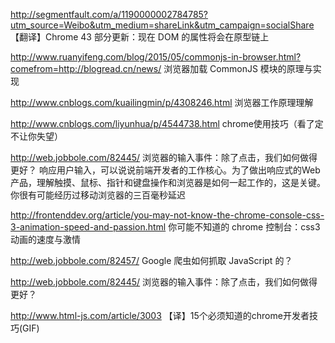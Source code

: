 http://segmentfault.com/a/1190000002784785?utm_source=Weibo&utm_medium=shareLink&utm_campaign=socialShare
【翻译】Chrome 43 部分更新：现在 DOM 的属性将会在原型链上

http://www.ruanyifeng.com/blog/2015/05/commonjs-in-browser.html?comefrom=http://blogread.cn/news/
浏览器加载 CommonJS 模块的原理与实现

http://www.cnblogs.com/kuailingmin/p/4308246.html
浏览器工作原理理解

http://www.cnblogs.com/liyunhua/p/4544738.html
chrome使用技巧（看了定不让你失望）

http://web.jobbole.com/82445/
浏览器的输入事件：除了点击，我们如何做得更好？
响应用户输入，可以说说前端开发者的工作核心。为了做出响应式的Web产品，理解触摸、鼠标、指针和键盘操作和浏览器是如何一起工作的，这是关键。你很有可能经历过移动浏览器的三百毫秒延迟

http://frontenddev.org/article/you-may-not-know-the-chrome-console-css-3-animation-speed-and-passion.html
你可能不知道的 chrome 控制台：css3 动画的速度与激情

http://web.jobbole.com/82457/
Google 爬虫如何抓取 JavaScript 的？

http://web.jobbole.com/82445/
浏览器的输入事件：除了点击，我们如何做得更好？

http://www.html-js.com/article/3003
【译】15个必须知道的chrome开发者技巧(GIF)